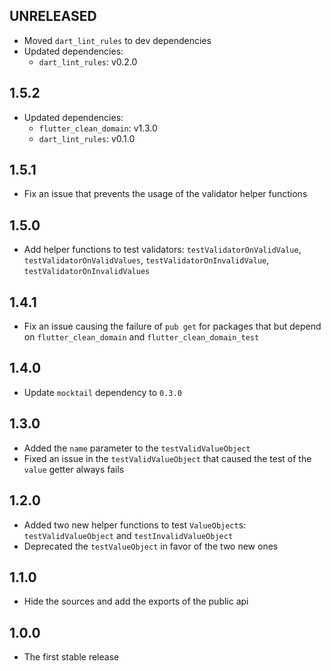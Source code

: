 ## UNRELEASED

- Moved `dart_lint_rules` to dev dependencies
- Updated dependencies:
  - `dart_lint_rules`: v0.2.0

## 1.5.2

- Updated dependencies:
  - `flutter_clean_domain`: v1.3.0
  - `dart_lint_rules`: v0.1.0

## 1.5.1

- Fix an issue that prevents the usage of the validator helper functions

## 1.5.0

- Add helper functions to test validators: `testValidatorOnValidValue`, `testValidatorOnValidValues`,
  `testValidatorOnInvalidValue`, `testValidatorOnInvalidValues`

## 1.4.1

- Fix an issue causing the failure of `pub get` for packages
that but depend on `flutter_clean_domain` and `flutter_clean_domain_test`

## 1.4.0

- Update `mocktail` dependency to `0.3.0`

## 1.3.0

- Added the `name` parameter to the `testValidValueObject`
- Fixed an issue in the `testValidValueObject` that caused the test of the `value` getter always
fails

## 1.2.0

- Added two new helper functions to test `ValueObject`s: `testValidValueObject` and 
`testInvalidValueObject`
- Deprecated the `testValueObject` in favor of the two new ones

## 1.1.0

- Hide the sources and add the exports of the public api


## 1.0.0

- The first stable release
